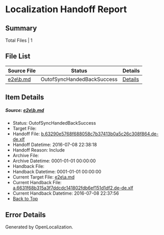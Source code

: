 # <a name='report-top'></a> Localization Handoff Report

## Summary
 Total Files | 1

## File List
 Source File | Status | Details 
 ----------- | ------ | ------- 
 [e2e\b.md](https://github.com/OpenLocalizationTestOrg/oltest/blob/cba0a60b796bf7e06fcbed6a7216f9cea9bf754b/e2e/b.md) | OutofSyncHandedBackSuccess | [Details](#a2aa0bcdf846976248d59a0d66c92979d3713f132)

## Item Details
##### <a name='a2aa0bcdf846976248d59a0d66c92979d3713f132'></a> Source: [e2e\b.md](https://github.com/OpenLocalizationTestOrg/oltest/blob/cba0a60b796bf7e06fcbed6a7216f9cea9bf754b/e2e/b.md)
* Status: OutofSyncHandedBackSuccess
* Target File: 
* Handoff File: [b.63290e5768f688058c7b37413b0a5c26c308f864.de-de.xlf](https://github.com/OpenLocalizationTestOrg/olhandoff-e2e/blob/ccbc13c70dd7855b2fe9d297f94160d7ca84290c/ol-handoff/OpenLocalizationTestOrg/oltest-dede-fly/ci/ht/b.63290e5768f688058c7b37413b0a5c26c308f864.de-de.xlf)
* Handoff Datetime: 2016-07-08 22:38:18
* Handoff Reason: Include
* Archive File: 
* Archive Datetime: 0001-01-01 00:00:00
* Handback File: 
* Handback Datetime: 0001-01-01 00:00:00
* Current Target File: [e2e\a.md](https://github.com/OpenLocalizationTestOrg/oltest-dede-fly/blob/ea1f1433189531a6301c37b1adfc948f6a7d0cfe/e2e/a.md)
* Current Handback File: [a.6631f68b315a3f7ddcdc141802fdb6ef151d1df2.de-de.xlf](https://github.com/OpenLocalizationTestOrg/olhandback-e2e/blob/cbec99f371bb1aadb4189115d2096380f1a16813/ol-handback/OpenLocalizationTestOrg/oltest-dede-fly/ci/ht/a.6631f68b315a3f7ddcdc141802fdb6ef151d1df2.de-de.xlf)
* Current Handback Datetime: 2016-07-08 22:37:56
* [Back to Top](#report-top)


## Error Details

Generated by OpenLocalization.
